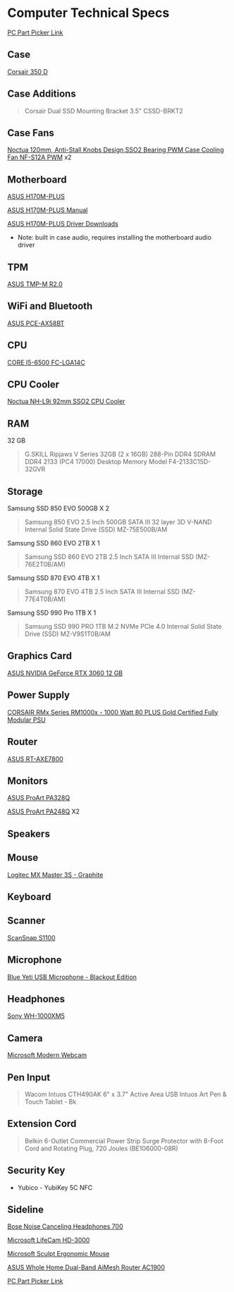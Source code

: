 # Computer Technical Specs

[PC Part Picker Link](https://pcpartpicker.com/list/HdJ7rD)

## Case

[Corsair 350 D](https://www.corsair.com/us/en/Categories/Products/Cases/Obsidian-Series%E2%84%A2-350D-Micro-ATX-PC-Case/p/CC-9011028-WW)

## Case Additions

> Corsair Dual SSD Mounting Bracket 3.5" CSSD-BRKT2

## Case Fans

[Noctua 120mm, Anti-Stall Knobs Design,SSO2 Bearing PWM Case Cooling Fan NF-S12A PWM](https://noctua.at/en/nf-s12a-pwm) x2

## Motherboard

[ASUS H170M-PLUS](https://www.asus.com/Motherboards-Components/Motherboards/All-series/H170M-PLUS/)

[ASUS H170M-PLUS Manual](https://dlcdnets.asus.com/pub/ASUS/mb/LGA1151/H170M-PLUS/E10763_H170M-PLUS_UM_WEB.pdf)

[ASUS H170M-PLUS Driver Downloads](https://www.asus.com/Motherboards/H170M-PLUS/HelpDesk_Download/)

- Note: built in case audio, requires installing the motherboard audio driver

## TPM

[ASUS TMP-M R2.0](https://www.asus.com/Motherboards-Components/Motherboards/Accessories/TPM-M-R2-0/)

## WiFi and Bluetooth

[ASUS PCE-AX58BT](https://www.asus.com/us/Networking-IoT-Servers/Adapters/All-series/PCE-AX58BT/)

## CPU

[CORE I5-6500 FC-LGA14C](https://ark.intel.com/products/88184/Intel-Core-i5-6500-Processor-6M-Cache-up-to-3-60-GHz-)

## CPU Cooler

[Noctua NH-L9i 92mm SSO2 CPU Cooler](https://noctua.at/en/nh-l9i)

## RAM

32 GB

> G.SKILL Ripjaws V Series 32GB (2 x 16GB) 288-Pin DDR4 SDRAM DDR4 2133 (PC4 17000) Desktop Memory Model F4-2133C15D-32GVR

## Storage

Samsung SSD 850 EVO 500GB X 2

> Samsung 850 EVO 2.5 Inch 500GB SATA III 32 layer 3D V-NAND Internal Solid State Drive (SSD) MZ-75E500B/AM

Samsung SSD 860 EVO 2TB X 1

> Samsung SSD 860 EVO 2TB 2.5 Inch SATA III Internal SSD (MZ-76E2T0B/AM)

Samsung SSD 870 EVO 4TB X 1

> Samsung 870 EVO 4TB 2.5 Inch SATA III Internal SSD (MZ-77E4T0B/AM)

Samsung SSD 990 Pro 1TB X 1

> Samsung SSD 990 PRO 1TB M.2 NVMe PCIe 4.0 Internal Solid State Drive (SSD) MZ-V9S1T0B/AM


## Graphics Card

[ASUS NVIDIA GeForce RTX 3060 12 GB](https://www.asus.com/us/Motherboards-Components/Graphics-Cards/Phoenix/PH-RTX3060-12G/)

## Power Supply

[CORSAIR RMx Series RM1000x - 1000 Watt 80 PLUS Gold Certified Fully Modular PSU](https://www.corsair.com/us/en/Categories/Products/Power-Supply-Units/Power-Supply-Units-Advanced/RMx-Series/p/CP-9020094-NA#tab-tech-specs)

## Router

[ASUS RT-AXE7800](https://www.asus.com/us/networking-iot-servers/wifi-routers/asus-wifi-routers/rt-axe7800/)

## Monitors

[ASUS ProArt PA328Q](https://www.asus.com/us/Monitors/ProArt-PA328Q/)

[ASUS ProArt PA248Q](https://www.asus.com/us/Monitors/ProArt-PA248Q/) X2

## Speakers

## Mouse

[Logitec MX Master 3S - Graphite](https://www.logitech.com/en-us/products/mice/mx-master-3s.910-006557.html)

## Keyboard

## Scanner

[ScanSnap S1100](http://www.fujitsu.com/global/support/products/computing/peripheral/scanners/scansnap/software/s1100.html)

## Microphone

[Blue Yeti USB Microphone - Blackout Edition](https://www.bluedesigns.com/products/yeti/)

## Headphones

[Sony WH-1000XM5](https://electronics.sony.com/audio/headphones/all-headphones/p/wh1000xm5-b)

## Camera

[Microsoft Modern Webcam](https://www.microsoft.com/en/accessories/products/webcams/microsoft-modern-webcam?activetab=pivot:overviewtab)

## Pen Input

> Wacom Intuos CTH490AK 6" x 3.7" Active Area USB Intuos Art Pen & Touch Tablet - Bk

## Extension Cord

> Belkin 6-Outlet Commercial Power Strip Surge Protector with 8-Foot Cord and Rotating Plug, 720 Joules (BE106000-08R)

## Security Key

- Yubico - YubiKey 5C NFC

## Sideline

[Bose Noise Canceling Headphones 700](https://www.bose.com/en_us/products/headphones/noise_cancelling_headphones/noise-cancelling-headphones-700.html#v=noise_cancelling_headphones_700_black)

[Microsoft LifeCam HD-3000](https://www.microsoft.com/accessories/en-us/products/webcams/lifecam-hd-3000/t3h-00011)

[Microsoft Sculpt Ergonomic Mouse](https://www.microsoft.com/accessories/en-us/products/mice/sculpt-ergonomic-mouse/l6v-00001)

[ASUS Whole Home Dual-Band AiMesh Router AC1900](https://www.asus.com/us/Commercial-Networking/AiMesh-AC1900-WiFi-System-RT-AC68U-2-Pack/)

[PC Part Picker Link](https://pcpartpicker.com/list/JJN9Mv)
